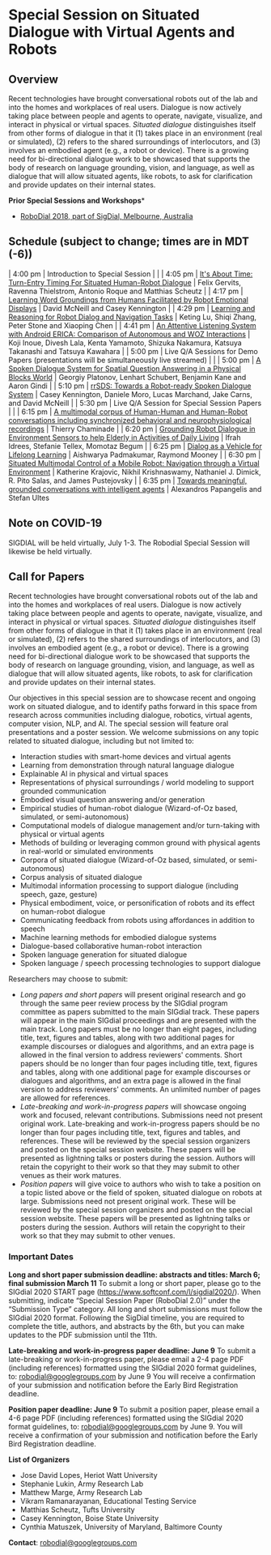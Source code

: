 # Special Session on Situated Dialogue with Virtual Agents and Robots

## Overview

Recent technologies have brought conversational robots out of the lab and into the homes and workplaces of real users. Dialogue is now actively taking place between people and agents to operate, navigate, visualize, and interact in physical or virtual spaces. *Situated dialogue* distinguishes itself from other forms of dialogue in that it (1) takes place in an environment (real or simulated), (2) refers to the shared surroundings of interlocutors, and (3) involves an embodied agent (e.g., a robot or device). There is a growing need for bi-directional dialogue work to be showcased that supports the body of research on language grounding, vision, and language, as well as dialogue that will allow situated agents, like robots, to ask for clarification and provide updates on their internal states.

**Prior Special Sessions and Workshops***

- [RoboDial 2018, part of SigDial, Melbourne, Australia](robodial2018.md)

## Schedule (subject to change; times are in MDT (-6))

| 4:00 pm  | Introduction to Special Session                                                                                                      |              |
| 4:05 pm  | [It's About Time: Turn-Entry Timing For Situated Human-Robot Dialogue](https://www.sigdial.org/files/workshops/conference21/pdf/2020.sigdial-1.12.pdf)                                                                 | Felix Gervits, Ravenna Thielstrom, Antonio Roque and Matthias Scheutz                              |
| 4:17 pm  | [Learning Word Groundings from Humans Facilitated by Robot Emotional Displays](https://www.sigdial.org/files/workshops/conference21/pdf/2020.sigdial-1.13.pdf)                                                         | David McNeill and Casey Kennington                                                                 |
| 4:29 pm  | [Learning and Reasoning for Robot Dialog and Navigation Tasks](https://www.sigdial.org/files/workshops/conference21/pdf/2020.sigdial-1.14.pdf)                                                                         | Keting Lu, Shiqi Zhang, Peter Stone and Xiaoping Chen                                              |
| 4:41 pm  | [An Attentive Listening System with Android ERICA: Comparison of Autonomous and WOZ Interactions](https://www.sigdial.org/files/workshops/conference21/pdf/2020.sigdial-1.15.pdf)                                      | Koji Inoue, Divesh Lala, Kenta Yamamoto, Shizuka Nakamura, Katsuya Takanashi and Tatsuya Kawahara  |
| 5:00 pm  | Live Q/A Sessions for Demo Papers (presentations will be simultaneously live streamed)                                               |                                                                                                    |
| 5:00 pm  | [A Spoken Dialogue System for Spatial Question Answering in a Physical Blocks World](https://www.sigdial.org/files/workshops/conference21/pdf/2020.sigdial-1.16.pdf)                                                   | Georgiy Platonov, Lenhart Schubert, Benjamin Kane and Aaron Gindi                                  |
| 5:10 pm  | [rrSDS: Towards a Robot-ready Spoken Dialogue System](https://www.sigdial.org/files/workshops/conference21/pdf/2020.sigdial-1.17.pdf)                                                                                 | Casey Kennington, Daniele Moro, Lucas Marchand, Jake Carns, and David McNeill                      |
| 5:30 pm  | Live Q/A Session for Special Session Papers                                                                                          |                                                                                                    |
| 6:15 pm  | [A multimodal corpus of Human-Human and Human-Robot conversations including synchronized behavioral and neurophysiological recordings](A_multimodal_corpus_of_Human-Human_and_Human-Robot_conversations.pdf) | Thierry Chaminade                                                                                  |
| 6:20 pm  | [Grounding Robot Dialogue in Environment Sensors to help Elderly in Activities of Daily Living](Grounding_Human-Robot_Dialogue_in_Environment_Sensors_to_helpElderly_in_Activities_of_Daily_Living.pdf)                                       | Ifrah Idrees, Stefanie Tellex, Momotaz Begum                                                       |
| 6:25 pm  | [Dialog as a Vehicle for Lifelong Learning](Dialog_as_a_Vehicle_for_Lifelong_Learning.pdf)                                                                                            | Aishwarya Padmakumar, Raymond Mooney                                                               |
| 6:30 pm  | [Situated Multimodal Control of a Mobile Robot: Navigation through a Virtual Environment](Situated_Multimodal_Control_of_a_Mobile_Robot__Navigation_through_a_Virtual_Environment.pdf)                                              | Katherine Krajovic, Nikhil Krishnaswamy, Nathaniel J. Dimick, R. Pito Salas, and James Pustejovsky |
| 6:35 pm  | [Towards meaningful, grounded conversations with intelligent agents](Towards_meaningful_grounded_conversations_with_intelligent_agents.pdf)                                                                   | Alexandros Papangelis and Stefan Ultes

## Note on COVID-19

SIGDIAL will be held virtually, July 1-3. The Robodial Special Session will likewise be held virtually.

## Call for Papers

Recent technologies have brought conversational robots out of the lab and into the homes and workplaces of real users. Dialogue is now actively taking place between people and agents to operate, navigate, visualize, and interact in physical or virtual spaces. *Situated dialogue* distinguishes itself from other forms of dialogue in that it (1) takes place in an environment (real or simulated), (2) refers to the shared surroundings of interlocutors, and (3) involves an embodied agent (e.g., a robot or device). There is a growing need for bi-directional dialogue work to be showcased that supports the body of research on language grounding, vision, and language, as well as dialogue that will allow situated agents, like robots, to ask for clarification and provide updates on their internal states.

Our objectives in this special session are to showcase recent and ongoing work on situated dialogue, and to identify paths forward in this space from research across communities including dialogue, robotics, virtual agents, computer vision, NLP, and AI. The special session will feature oral presentations and a poster session. We welcome submissions on any topic related to situated dialogue, including but not limited to:

- Interaction studies with smart-home devices and virtual agents
- Learning from demonstration through natural language dialogue
- Explainable AI in physical and virtual spaces
- Representations of physical surroundings / world modeling to support grounded communication
- Embodied visual question answering and/or generation
- Empirical studies of human-robot dialogue (Wizard-of-Oz based, simulated, or semi-autonomous)
- Computational models of dialogue management and/or turn-taking with physical or virtual agents
- Methods of building or leveraging common ground with physical agents in real-world or simulated environments
- Corpora of situated dialogue (Wizard-of-Oz based, simulated, or semi-autonomous)
- Corpus analysis of situated dialogue
- Multimodal information processing to support dialogue (including speech, gaze, gesture)
- Physical embodiment, voice, or personification of robots and its effect on human-robot dialogue
- Communicating feedback from robots using affordances in addition to speech
- Machine learning methods for embodied dialogue systems
- Dialogue-based collaborative human-robot interaction
- Spoken language generation for situated dialogue
- Spoken language / speech processing technologies to support dialogue

Researchers may choose to submit:

- *Long papers and short papers* will present original research and go through the same peer review process by the SIGdial program committee as papers submitted to the main SIGdial track. These papers will appear in the main SIGdial proceedings and are presented with the main track. Long papers must be no longer than eight pages, including title, text, figures and tables, along with two additional pages for example discourses or dialogues and algorithms, and an extra page is allowed in the final version to address reviewers' comments. Short papers should be no longer than four pages including title, text, figures and tables, along with one additional page for example discourses or dialogues and algorithms, and an extra page is allowed in the final version to address reviewers' comments. An unlimited number of pages are allowed for references. 
- *Late-breaking and work-in-progress papers* will showcase ongoing work and focused, relevant contributions. Submissions need not present original work. Late-breaking and work-in-progress papers should be no longer than four pages including title, text, figures and tables, and references. These will be reviewed by the special session organizers and posted on the special session website. These papers will be presented as lightning talks or posters during the session. Authors will retain the copyright to their work so that they may submit to other venues as their work matures.
- *Position papers* will give voice to authors who wish to take a position on a topic listed above or the field of spoken, situated dialogue on robots at large. Submissions need not present original work. These will be reviewed by the special session organizers and posted on the special session website.  These papers will be presented as lightning talks or posters during the session. Authors will retain the copyright to their work so that they may submit to other venues.


### Important Dates

**Long and short paper submission deadline: abstracts and titles: March 6; final submission March 11**
To submit a long or short paper, please go to the SIGdial 2020 START page (https://www.softconf.com/l/sigdial2020/). When submitting, indicate “Special Session Paper (RoboDial 2.0)” under the “Submission Type” category. All long and short submissions must follow the SIGdial 2020 format. Following the SigDial timeline, you are required to complete the title, authors, and abstracts by the 6th, but you can make updates to the PDF submission until the 11th. 

**Late-breaking and work-in-progress paper deadline: June 9** 
To submit a late-breaking or work-in-progress paper, please email a 2-4 page PDF (including references) formatted using the SIGdial 2020 format guidelines, to: robodial@googlegroups.com by June 9 You will receive a confirmation of your submission and notification before the Early Bird Registration deadline. 

**Position paper deadline: June 9** 
To submit a position paper, please email a 4-6 page PDF (including references) formatted using the SIGdial 2020 format guidelines, to: robodial@googlegroups.com by June 9. You will receive a confirmation of your submission and notification before the Early Bird Registration deadline. 

**List of Organizers**
- Jose David Lopes, Heriot Watt University
- Stephanie Lukin, Army Research Lab
- Matthew Marge, Army Research Lab
- Vikram Ramanarayanan, Educational Testing Service
- Matthias Scheutz, Tufts University
- Casey Kennington, Boise State University
- Cynthia Matuszek, University of Maryland, Baltimore County

**Contact**: robodial@googlegroups.com

  
